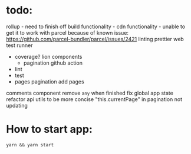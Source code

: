 # todo:
rollup
    - need to finish off build functionality
    - cdn functionality
    - unable to get it to work with parcel because of known issue: https://github.com/parcel-bundler/parcel/issues/2421
linting
prettier
web test runner
- coverage?
lion components
    - pagination
github action
- lint
- test
- pages
pagination
add pages

comments component
remove `any` when finished
fix global app state
refactor api utils to be more concise
"this.currentPage" in pagination not updating






# How to start app:

```
yarn && yarn start
```